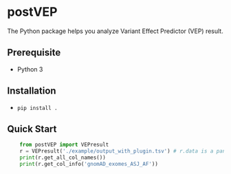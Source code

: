 # postVEP

The Python package helps you analyze Variant Effect Predictor (VEP) result.

## Prerequisite

- Python 3

## Installation

- `pip install .`

## Quick Start

``` python
    from postVEP import VEPresult
    r = VEPresult('./example/output_with_plugin.tsv') # r.data is a pandas DataFrame
    print(r.get_all_col_names())
    print(r.get_col_info('gnomAD_exomes_ASJ_AF'))
```